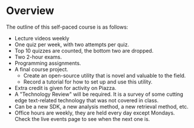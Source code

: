 # Overview
The outline of this self-paced course is as follows:
 * Lecture videos weekly
 * One quiz per week, with two attempts per quiz. 
  * Top 10 quizzes are counted, the bottom two are dropped.
 * Two 2-hour exams.
 * Programming assignments.
 * A final course project.
   * Create an open-source utility that is novel and valuable to the field.
   * Record a tutorial for how to set up and use this utility.
 * Extra credit is given for activity on Piazza. 
 * A "Technology Review" will be required. It is a survey of some cutting edge text-related technology that was not covered in class. 
  * Can be a new SDK, a new analysis method, a new retrieval method, etc.
 * Office hours are weekly, they are held every day except Mondays. Check the live events page to see when the next one is. 